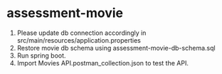 # assessment-movie

1. Please update db connection accordingly in src/main/resources/application.properties
2. Restore movie db schema using assessment-movie-db-schema.sql
3. Run spring boot.
4. Import Movies API.postman_collection.json to test the API.
